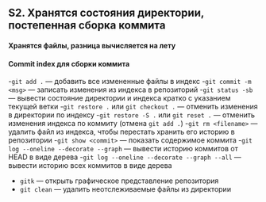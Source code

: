 ## S2. Хранятся состояния директории, постепенная сборка коммита
#### Хранятся файлы, разница вычисляется на лету
#### Commit index для сборки коммита
-`git add .` — добавить все измененные файлы в индекс
-`git commit -m <msg>` — записать изменения из индекса в репозиторий
-`git status -sb` — вывести состояние директории и индекса кратко с указанием текущей ветки
-`git restore .` или `git checkout .` — отменить изменения в директории по индексу
-`git restore -S .` или `git reset .` — отменить изменения индекса по коммиту (отмена `git add .`)
-`git rm <filename>` — удалить файл из индекса, чтобы перестать хранить его историю в репозитории
-`git show <commit>` — показать содержимое коммита
-`git log --oneline --decorate --graph` — вывести историю коммитов от HEAD в виде дерева
-`git log --oneline --decorate --graph --all` — вывести историю всех коммитов в виде дерева
- `gitk` — открыть графическое представление репозитория
- `git clean` — удалить неотслеживаемые файлы из директории
